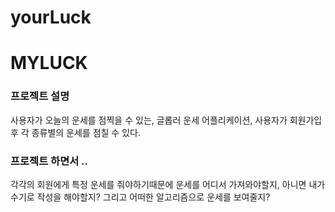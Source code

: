 # yourLuck

<h1>MYLUCK</h1>
<h3>프로젝트 설명</h3>
<div>
  <p>사용자가 오늘의 운세를 점찍을 수 있는, 글롭러 운세 어플리케이션, 
  사용자가 회원가입 후 각 종류별의 운세를 점칠 수 있다.</p>

  <h3>프로젝트 하면서 ..</h3>
  <p>각각의 회원에게 특정 운세를 줘야하기때문에 운세를 어디서 가져와야할지, 아니면 내가 수기로 작성을 해야할지?
  그리고 어떠한 알고리즘으로 운세를 보여줄지?</p>
</div>
